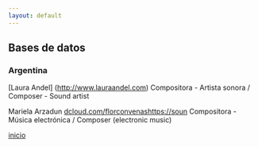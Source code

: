 ```yaml
---
layout: default
---
```


## Bases de datos 

### Argentina 


[Laura Andel] (http://www.lauraandel.com)
Compositora - Artista sonora / Composer - Sound artist


Mariela Arzadun
[dcloud.com/florconvenashttps://soun](dcloud.com/florconvenashttps://soun)
Compositora - Música electrónica / Composer (electronic music)



[inicio](./)
